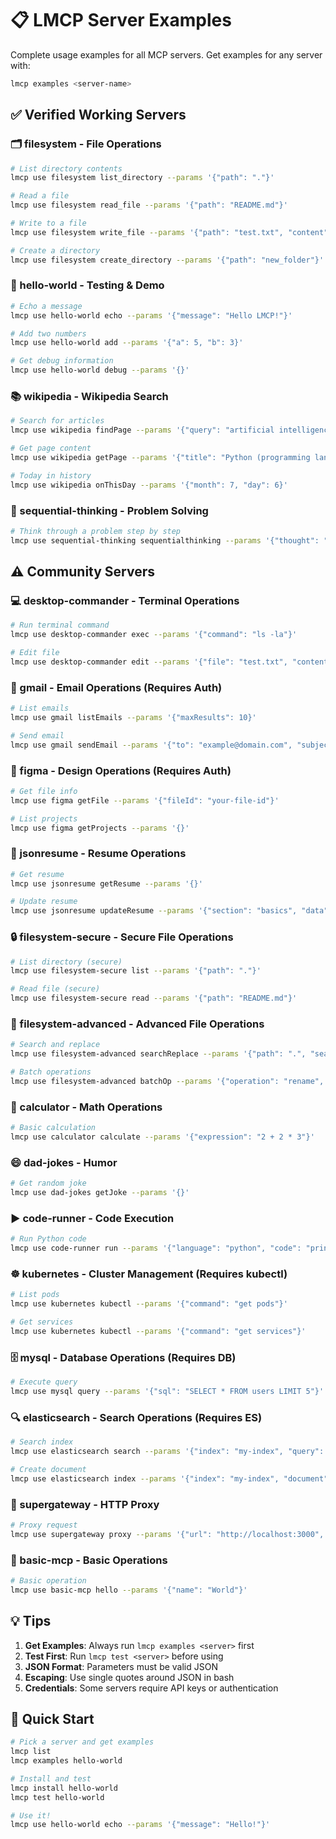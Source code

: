 # 📋 LMCP Server Examples

Complete usage examples for all MCP servers. Get examples for any server with:

```bash
lmcp examples <server-name>
```

## ✅ Verified Working Servers

### 🗂️ filesystem - File Operations
```bash
# List directory contents
lmcp use filesystem list_directory --params '{"path": "."}'

# Read a file
lmcp use filesystem read_file --params '{"path": "README.md"}'

# Write to a file
lmcp use filesystem write_file --params '{"path": "test.txt", "content": "Hello World"}'

# Create a directory
lmcp use filesystem create_directory --params '{"path": "new_folder"}'
```

### 👋 hello-world - Testing & Demo
```bash
# Echo a message
lmcp use hello-world echo --params '{"message": "Hello LMCP!"}'

# Add two numbers
lmcp use hello-world add --params '{"a": 5, "b": 3}'

# Get debug information
lmcp use hello-world debug --params '{}'
```

### 📚 wikipedia - Wikipedia Search
```bash
# Search for articles
lmcp use wikipedia findPage --params '{"query": "artificial intelligence"}'

# Get page content
lmcp use wikipedia getPage --params '{"title": "Python (programming language)"}'

# Today in history
lmcp use wikipedia onThisDay --params '{"month": 7, "day": 6}'
```

### 🤔 sequential-thinking - Problem Solving
```bash
# Think through a problem step by step
lmcp use sequential-thinking sequentialthinking --params '{"thought": "How to solve this problem"}'
```

## ⚠️ Community Servers

### 💻 desktop-commander - Terminal Operations
```bash
# Run terminal command
lmcp use desktop-commander exec --params '{"command": "ls -la"}'

# Edit file
lmcp use desktop-commander edit --params '{"file": "test.txt", "content": "Hello"}'
```

### 📧 gmail - Email Operations (Requires Auth)
```bash
# List emails
lmcp use gmail listEmails --params '{"maxResults": 10}'

# Send email
lmcp use gmail sendEmail --params '{"to": "example@domain.com", "subject": "Test", "body": "Hello"}'
```

### 🎨 figma - Design Operations (Requires Auth)
```bash
# Get file info
lmcp use figma getFile --params '{"fileId": "your-file-id"}'

# List projects
lmcp use figma getProjects --params '{}'
```

### 📄 jsonresume - Resume Operations
```bash
# Get resume
lmcp use jsonresume getResume --params '{}'

# Update resume
lmcp use jsonresume updateResume --params '{"section": "basics", "data": {}}'
```

### 🔒 filesystem-secure - Secure File Operations
```bash
# List directory (secure)
lmcp use filesystem-secure list --params '{"path": "."}'

# Read file (secure)
lmcp use filesystem-secure read --params '{"path": "README.md"}'
```

### 🔧 filesystem-advanced - Advanced File Operations
```bash
# Search and replace
lmcp use filesystem-advanced searchReplace --params '{"path": ".", "search": "old", "replace": "new"}'

# Batch operations
lmcp use filesystem-advanced batchOp --params '{"operation": "rename", "pattern": "*.txt"}'
```

### 🔢 calculator - Math Operations
```bash
# Basic calculation
lmcp use calculator calculate --params '{"expression": "2 + 2 * 3"}'
```

### 😄 dad-jokes - Humor
```bash
# Get random joke
lmcp use dad-jokes getJoke --params '{}'
```

### ▶️ code-runner - Code Execution
```bash
# Run Python code
lmcp use code-runner run --params '{"language": "python", "code": "print(\"Hello World\")"}'
```

### ☸️ kubernetes - Cluster Management (Requires kubectl)
```bash
# List pods
lmcp use kubernetes kubectl --params '{"command": "get pods"}'

# Get services
lmcp use kubernetes kubectl --params '{"command": "get services"}'
```

### 🗄️ mysql - Database Operations (Requires DB)
```bash
# Execute query
lmcp use mysql query --params '{"sql": "SELECT * FROM users LIMIT 5"}'
```

### 🔍 elasticsearch - Search Operations (Requires ES)
```bash
# Search index
lmcp use elasticsearch search --params '{"index": "my-index", "query": "test"}'

# Create document
lmcp use elasticsearch index --params '{"index": "my-index", "document": {"title": "Test"}}'
```

### 🌉 supergateway - HTTP Proxy
```bash
# Proxy request
lmcp use supergateway proxy --params '{"url": "http://localhost:3000", "method": "GET"}'
```

### 🔰 basic-mcp - Basic Operations
```bash
# Basic operation
lmcp use basic-mcp hello --params '{"name": "World"}'
```

## 💡 Tips

1. **Get Examples**: Always run `lmcp examples <server>` first
2. **Test First**: Run `lmcp test <server>` before using
3. **JSON Format**: Parameters must be valid JSON
4. **Escaping**: Use single quotes around JSON in bash
5. **Credentials**: Some servers require API keys or authentication

## 🚀 Quick Start

```bash
# Pick a server and get examples
lmcp list
lmcp examples hello-world

# Install and test
lmcp install hello-world
lmcp test hello-world

# Use it!
lmcp use hello-world echo --params '{"message": "Hello!"}'
```